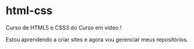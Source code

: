 # html-css
 Curso de HTML5 e CSS3 do Curso em vídeo !

 Estou aprendendo a criar sites e agora vou gerenciar meus repositórios. 
